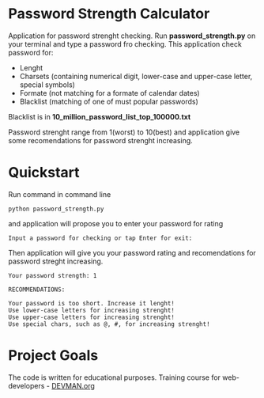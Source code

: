 # Password Strength Calculator

Application for password strenght checking. Run **password_strength.py** on your terminal and type a password fro checking.
This application check password for:
 - Lenght
 - Charsets (containing numerical digit, lower-case and upper-case letter, special symbols)
 - Formate (not matching for a formate of calendar dates)
 - Blacklist (matching of one of must popular passwords)

Blacklist is in **10_million_password_list_top_100000.txt**

Password strenght range from 1(worst) to 10(best) and application give some recomendations for password strenght increasing.

# Quickstart

Run command in command line
```
python password_strength.py
```
and application will propose you to enter your password for rating
```
Input a password for checking or tap Enter for exit:
```
Then application will give you your password rating and recomendations for password streght increasing.
```
Your password strength: 1

RECOMMENDATIONS:

Your password is too short. Increase it lenght!
Use lower-case letters for increasing strenght!
Use upper-case letters for increasing strenght!
Use special chars, such as @, #, for increasing strenght!
```
# Project Goals

The code is written for educational purposes. Training course for web-developers - [DEVMAN.org](https://devman.org)
